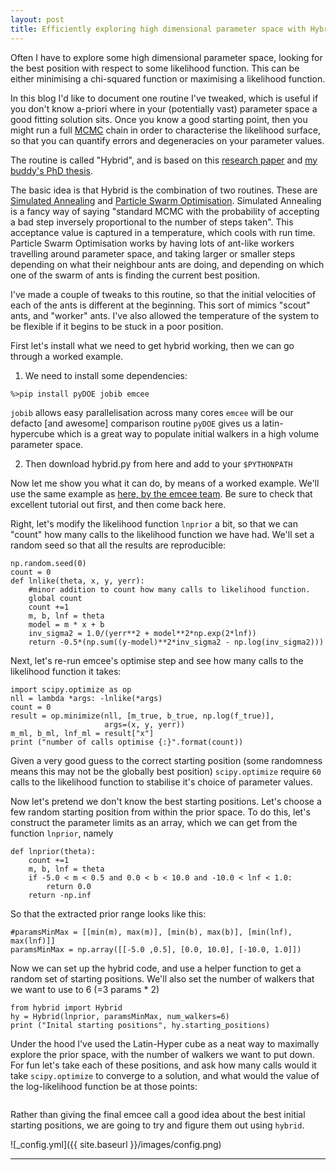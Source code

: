 ```yaml
---
layout: post
title: Efficiently exploring high dimensional parameter space with Hybrid
---
```


Often I have to explore some high dimensional parameter space, looking for the best position with respect to some likelihood function. This can be either minimising a chi-squared function or maximising a likelihood function. 

In this blog I'd like to document one routine I've tweaked, which is useful if you don't know a-priori where in your (potentially vast) parameter space a good fitting solution sits. Once you know a good starting point, then you might run a full [MCMC](http://dan.iel.fm/emcee/current/) chain in order to characterise the likelihood surface, so that you can quantify errors and degeneracies on your parameter values.

The routine is called  "Hybrid", and is based on this [research paper](http://arxiv.org/pdf/astro-ph/0602338v2.pdf) and [my buddy's PhD thesis](https://github.com/hoyleb/hoyleb.github.io/blob/master/images/JK_PhD_Thesis_v3.pdf.bz2).

The basic idea is that Hybrid is the combination of two routines. These are [Simulated Annealing](http://docs.scipy.org/doc/scipy-0.15.1/reference/generated/scipy.optimize.anneal.html) and [Particle Swarm Optimisation](http://pythonhosted.org/pyswarm/). Simulated Annealing is a fancy way of saying "standard MCMC with the probability of accepting a bad step inversely proportional to the number of steps taken". This acceptance value is captured in a temperature, which cools with run time. Particle Swarm Optimisation works by having lots of ant-like workers travelling around parameter space, and taking larger or smaller steps depending on what their neighbour ants are doing, and depending on which one of the swarm of ants is finding the current best position.

I've made a couple of tweaks to this routine, so that the initial velocities of each of the ants is different at the beginning. This sort of mimics "scout" ants, and "worker" ants. I've also allowed the temperature of the system to be flexible if it begins to be stuck in a poor position.

First let's install what we need to get hybrid working, then we can go through a worked example.

1) We need to install some dependencies:

```%>pip install pyDOE jobib emcee```

```jobib``` allows easy parallelisation across many cores
```emcee``` will be our defacto [and awesome] comparison routine
```pyDOE``` gives us a latin-hypercube which is a great way to populate initial walkers in a 
high volume parameter space.

2) Then download hybrid.py from here and add to your ```$PYTHONPATH```


Now let me show you what it can do, by means of a worked example. We'll use the same example as [here, by the emcee team](http://dan.iel.fm/emcee/current/user/line/). Be sure to check that excellent tutorial out first, and then come back here.

Right, let's modify the likelihood function ```lnprior``` a bit, so that we can "count" how many calls to the likelihood function we have had. We'll set a random seed so that all the results are reproducible:

```
np.random.seed(0)
count = 0 
def lnlike(theta, x, y, yerr):
    #minor addition to count how many calls to likelihood function.
    global count
    count +=1
    m, b, lnf = theta
    model = m * x + b
    inv_sigma2 = 1.0/(yerr**2 + model**2*np.exp(2*lnf))
    return -0.5*(np.sum((y-model)**2*inv_sigma2 - np.log(inv_sigma2)))
```

Next, let's re-run emcee's optimise step and see how many calls to the likelihood function it takes:

```
import scipy.optimize as op
nll = lambda *args: -lnlike(*args)
count = 0
result = op.minimize(nll, [m_true, b_true, np.log(f_true)], 
                     args=(x, y, yerr))
m_ml, b_ml, lnf_ml = result["x"]
print ("number of calls optimise {:}".format(count))
```

Given a very good guess to the correct starting position (some randomness means this may not be the globally best position) ```scipy.optimize``` require ```60``` calls to the likelihood function to stabilise it's choice of parameter values.

Now let's pretend we don't know the best starting positions. Let's choose a few random starting position from within the prior space. To do this, let's construct the parameter limits as an array, which we can get from the function ```lnprior```, namely

```
def lnprior(theta):
    count +=1
    m, b, lnf = theta
    if -5.0 < m < 0.5 and 0.0 < b < 10.0 and -10.0 < lnf < 1.0:
        return 0.0
    return -np.inf
```
So that the extracted prior range looks like this:

```
#paramsMinMax = [[min(m), max(m)], [min(b), max(b)], [min(lnf), max(lnf)]]
paramsMinMax = np.array([[-5.0 ,0.5], [0.0, 10.0], [-10.0, 1.0]])
```

Now we can set up the hybrid code, and use a helper function to get a random set of starting positions. We'll also set the number of walkers that we want to use to 6 (=3 params * 2)

```
from hybrid import Hybrid
hy = Hybrid(lnprior, paramsMinMax, num_walkers=6)
print ("Inital starting positions", hy.starting_positions)
```

Under the hood I've used the Latin-Hyper cube as a neat way to maximally explore the prior space, with the number of walkers we want to put down. For fun let's take each of these positions, and ask how many calls would it take ```scipy.optimize``` to converge to a solution, and what would the value of the log-likelihood function be at those points:

```

```


Rather than giving the final emcee call a good idea about the best initial starting positions, we are going to try and figure them out using ```hybrid```.

![_config.yml]({{ site.baseurl }}/images/config.png)


 ****